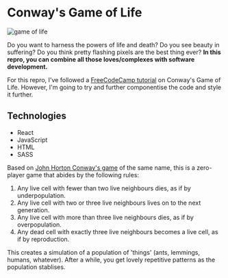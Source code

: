 # Conway's Game of Life

![game of life](gol.gif)

Do you want to harness the powers of life and death? Do you see beauty in suffering? Do you think pretty flashing pixels are the best thing ever? **In this repro, you can combine all those loves/complexes with software development.**

For this repro, I've followed a [FreeCodeCamp tutorial](https://www.freecodecamp.org/news/coding-the-game-of-life-with-react-7de2385b7356//) on Conway's Game of Life. However, I'm going to try and further componentise the code and style it further.

## Technologies
* React
* JavaScript
* HTML
* SASS

Based on [John Horton Conway's game](https://en.wikipedia.org/wiki/Conway%27s_Game_of_Life) of the same name, this is a zero-player game that abides by the following rules:
1. Any live cell with fewer than two live neighbours dies, as if by underpopulation.
2. Any live cell with two or three live neighbours lives on to the next generation.
3. Any live cell with more than three live neighbours dies, as if by overpopulation.
4. Any dead cell with exactly three live neighbours becomes a live cell, as if by reproduction.

This creates a simulation of a population of 'things' (ants, lemmings, humans, whatever). After a while, you get lovely repetitive patterns as the population stablises.
